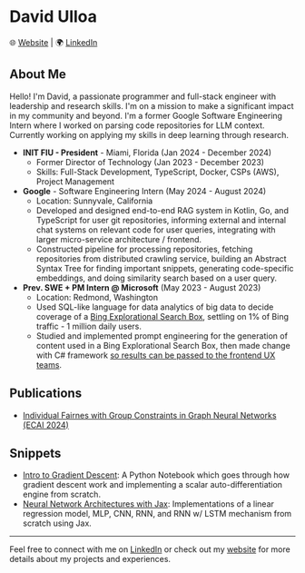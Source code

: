# David Ulloa

🌐 [Website](https://personal-site-mac.vercel.app/) | 🌍 [LinkedIn](https://www.linkedin.com/in/david-ulloa-785396184/)

## About Me

Hello! I'm David, a passionate programmer and full-stack engineer with leadership and research skills. I'm on a mission to make a significant impact in my community and beyond. I'm a former Google Software Engineering Intern where I worked on parsing code repositories for LLM context. Currently working on applying my skills in deep learning through research.

- **INIT FIU - President** - Miami, Florida (Jan 2024 - December 2024)
  - Former Director of Technology (Jan 2023 - December 2023)
  - Skills: Full-Stack Development, TypeScript, Docker, CSPs (AWS), Project Management
- **Google** - Software Engineering Intern (May 2024 - August 2024)
  - Location: Sunnyvale, California 
  - Developed and designed end-to-end RAG system in Kotlin, Go, and TypeScript for user git repositories, informing external and internal chat systems on relevant code for user queries, integrating with larger micro-service architecture / frontend.
  - Constructed pipeline for processing repositories, fetching repositories from distributed crawling service, building an Abstract Syntax Tree for finding important snippets, generating code-specific embeddings, and doing similarity search based on a user query.
- **Prev. SWE + PM Intern @ Microsoft** (May 2023 - August 2023)
  - Location: Redmond, Washington
  - Used SQL-like language for data analytics of big data to decide coverage of a [Bing Explorational Search Box](https://drive.google.com/file/d/1K73hFHpGcPHcD89lvNLv1ABPVsLmzt4t/view?usp=sharing), settling on 1% of Bing traffic - 1 million daily users.
  - Studied and implemented prompt engineering for the generation of content used in a Bing Explorational Search Box, then made change with C# framework [so results can be passed to the frontend UX teams](https://drive.google.com/file/d/1u42lAJZdYxqgZm_XwzmCSLEuH-V0HBM3/view?usp=sharing).

## Publications
- [Individual Fairnes with Group Constraints in Graph Neural Networks (ECAI 2024)](https://ebooks.iospress.nl/doi/10.3233/FAIA240679)

## Snippets

- [Intro to Gradient Descent](https://gist.github.com/DavidUlloa6310/b8e93cb20e60f2a9d626a9bfe0a8b0bf): A Python Notebook which goes through how gradient descent work and implementing a scalar auto-differentiation engine from scratch.
- [Neural Network Architectures with Jax](https://gist.github.com/DavidUlloa6310/827e5ce7111b6ff769a1b0b6f54eb0f2): Implementations of a linear regression model, MLP, CNN, RNN, and RNN w/ LSTM mechanism from scratch using Jax.
---

Feel free to connect with me on [LinkedIn](https://www.linkedin.com/in/david-ulloa-785396184/) or check out my [website](https://personal-site-mac.vercel.app/) for more details about my projects and experiences.
